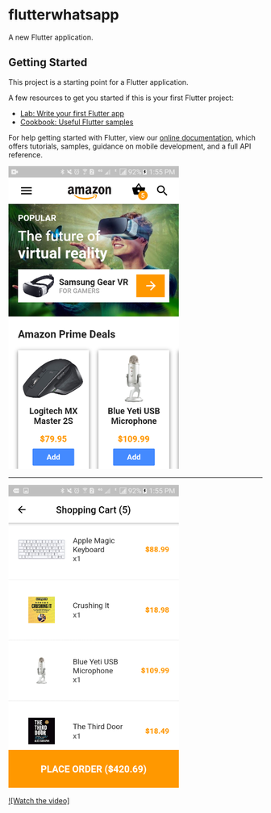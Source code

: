 # flutterwhatsapp

A new Flutter application.

## Getting Started

This project is a starting point for a Flutter application.

A few resources to get you started if this is your first Flutter project:

- [Lab: Write your first Flutter app](https://flutter.dev/docs/get-started/codelab)
- [Cookbook: Useful Flutter samples](https://flutter.dev/docs/cookbook)

For help getting started with Flutter, view our
[online documentation](https://flutter.dev/docs), which offers tutorials,
samples, guidance on mobile development, and a full API reference.


<p>
  
  <img src="Screenshot_20200623-135535.png" height="600px"> <br>
  <hr>
  <img src="Screenshot_20200623-135544.png" height="600px"> <br>

 [![Watch the video]](https://youtu.be/FOiJ3K15dDM)
  </p>
